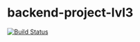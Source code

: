 # backend-project-lvl3
[![Build Status](https://travis-ci.org/mitry1974/backend-project-lvl3.svg?branch=master)](https://travis-ci.org/mitry1974/backend-project-lvl3)
